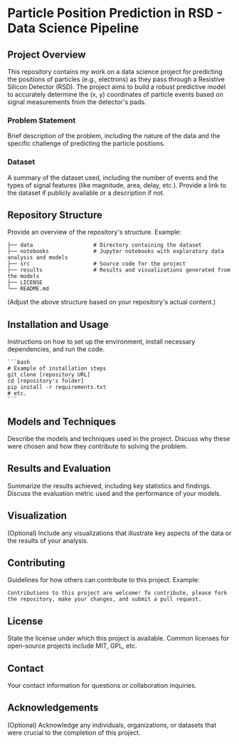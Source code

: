 # Particle Position Prediction in RSD - Data Science Pipeline

## Project Overview
This repository contains my work on a data science project for predicting the positions of particles (e.g., electrons) as they pass through a Resistive Silicon Detector (RSD). The project aims to build a robust predictive model to accurately determine the (x, y) coordinates of particle events based on signal measurements from the detector's pads.

### Problem Statement
Brief description of the problem, including the nature of the data and the specific challenge of predicting the particle positions.

### Dataset
A summary of the dataset used, including the number of events and the types of signal features (like magnitude, area, delay, etc.). Provide a link to the dataset if publicly available or a description if not.

## Repository Structure
Provide an overview of the repository's structure. Example:

    ├── data                   # Directory containing the dataset
    ├── notebooks              # Jupyter notebooks with exploratory data analysis and models
    ├── src                    # Source code for the project
    ├── results                # Results and visualizations generated from the models
    ├── LICENSE
    └── README.md

(Adjust the above structure based on your repository's actual content.)

## Installation and Usage
Instructions on how to set up the environment, install necessary dependencies, and run the code.

    ```bash
    # Example of installation steps
    git clone [repository URL]
    cd [repository's folder]
    pip install -r requirements.txt
    # etc.
    ```

## Models and Techniques
Describe the models and techniques used in the project. Discuss why these were chosen and how they contribute to solving the problem.

## Results and Evaluation
Summarize the results achieved, including key statistics and findings. Discuss the evaluation metric used and the performance of your models.

## Visualization
(Optional) Include any visualizations that illustrate key aspects of the data or the results of your analysis.

## Contributing
Guidelines for how others can contribute to this project. Example:

    Contributions to this project are welcome! To contribute, please fork the repository, make your changes, and submit a pull request.

## License
State the license under which this project is available. Common licenses for open-source projects include MIT, GPL, etc.

## Contact
Your contact information for questions or collaboration inquiries.

## Acknowledgements
(Optional) Acknowledge any individuals, organizations, or datasets that were crucial to the completion of this project.

